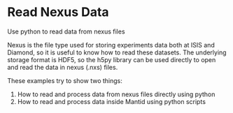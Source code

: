 # Read Nexus Data
Use python to read data from nexus files

Nexus is the file type used for storing experiments data both at ISIS and Diamond, so it is useful to know how to read these datasets. 
The underlying storage format is HDF5, so the h5py library can be used directly to open and read the data in nexus (.nxs) files.

These examples try to show two things:

1. How to read and process data from nexus files directly using python
2. How to read and process data inside Mantid using python scripts
